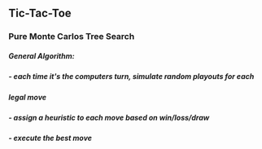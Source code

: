 ## Tic-Tac-Toe
### Pure Monte Carlos Tree Search

##### General Algorithm:
##### - each time it's the computers turn, simulate random playouts for each
#####   legal move
##### - assign a heuristic to each move based on win/loss/draw
##### - execute the best move
